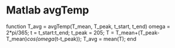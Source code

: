 # Matlab avgTemp
function T_avg = avgTemp(T_mean, T_peak, t_start, t_end)
omega = 2*pi/365; 
t = t_start:t_end;
t_peak = 205;
T = T_mean+(T_peak-T_mean)*cos(omega*(t-t_peak));
T_avg = mean(T);
end
